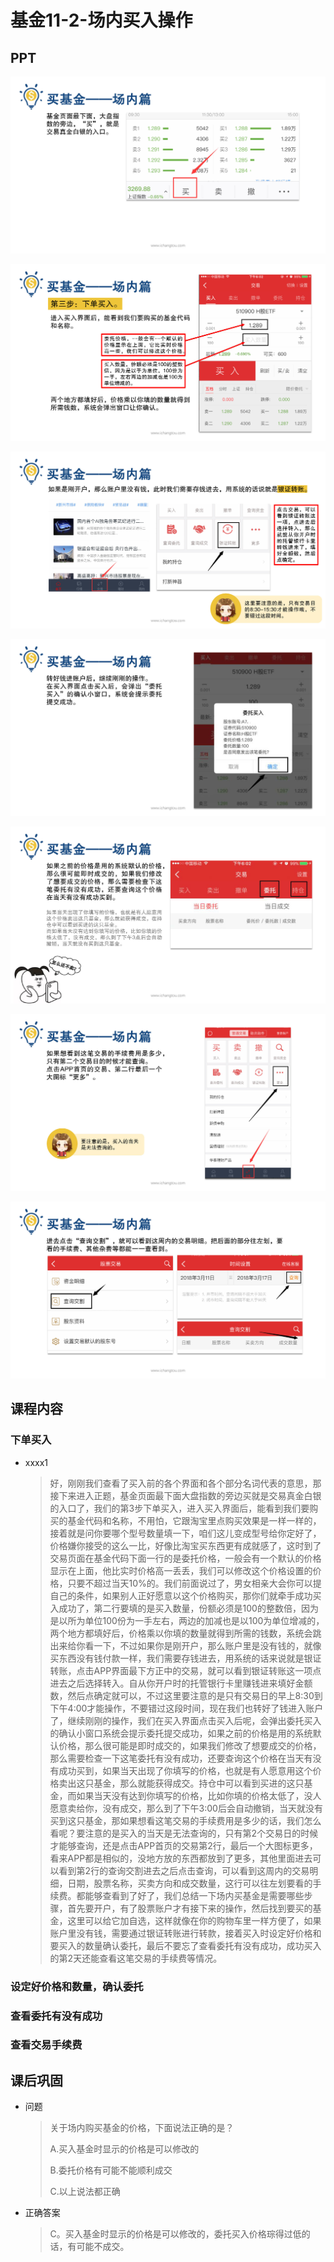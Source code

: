 # 基金11-2-场内买入操作

## PPT

![课程ppt](assets/11-2-1.jpeg)

![课程ppt](assets/11-2-2.jpeg)

![课程ppt](assets/11-2-3.jpeg)

![课程ppt](assets/11-2-4.jpeg)

![课程ppt](assets/11-2-5.jpeg)

![课程ppt](assets/11-2-6.jpeg)

![课程ppt](assets/11-2-7.jpeg)

## 课程内容

### 下单买入

- xxxx1

  > 好，刚刚我们查看了买入前的各个界面和各个部分名词代表的意思，那接下来进入正题，基金页面最下面大盘指数的旁边买就是交易真金白银的入口了，我们的第3步下单买入，进入买入界面后，能看到我们要购买的基金代码和名称，不用怕，它跟淘宝里点购买效果是一样一样的，接着就是问你要哪个型号数量填一下，咱们这儿变成型号给你定好了，价格嫌你接受的这么一比，好像比淘宝买东西更有成就感了，这时到了交易页面在基金代码下面一行的是委托价格，一般会有一个默认的价格显示在上面，他比实时价格高一丢丢，我们可以修改这个价格设置的价格，只要不超过当天10%的。我们前面说过了，男女相亲大会你可以提自己的条件，如果别人正好愿意以这个价格购买，那你们就牵手成功买入成功了，第二行要填的是买入数量，份额必须是100的整数倍，因为是以所为单位100份为一手左右，两边的加减也是以100为单位增减的，两个地方都填好后，价格乘以你填的数量就得到所需的钱数，系统会跳出来给你看一下，不过如果你是刚开户，那么账户里是没有钱的，就像买东西没有钱付款一样，我们需要存钱进去，用系统的话来说就是银证转账，点击APP界面最下方正中的交易，就可以看到银证转账这一项点进去之后选择转入。自从你开户时的托管银行卡里赚钱进来填好金额数，然后点确定就可以，不过这里要注意的是只有交易日的早上8:30到下午4:00才能操作，不要错过这段时间，现在我们也转好了钱进入账户了，继续刚刚的操作，我们在买入界面点击买入后呢，会弹出委托买入的确认小窗口系统会提示委托提交成功，如果之前的价格是用的系统默认价格，那么很可能是即时成交的，如果我们修改了想要成交的价格，那么需要检查一下这笔委托有没有成功，还要查询这个价格在当天有没有成功买到，如果当天出现了你填写的价格，也就是有人愿意用这个价格卖出这只基金，那么就能获得成交。持仓中可以看到买进的这只基金，而如果当天没有达到你填写的价格，比如你填的价格太低了，没人愿意卖给你，没有成交，那么到了下午3:00后会自动撤销，当天就没有买到这只基金，那如果想看这笔交易的手续费用是多少的话，我们怎么看呢？要注意的是买入的当天是无法查询的，只有第2个交易日的时候才能够查询，还是点击APP首页的交易第2行，最后一个大图标更多，看来APP都是相似的，没地方放的东西都放到了更多，其他里面进去可以看到第2行的查询交割进去之后点击查询，可以看到这周内的交易明细，日期，股票名称，买卖方向和成交数量，这行可以往左划要看的手续费。都能够查看到了好了，我们总结一下场内买基金是需要哪些步骤，首先要开户，有了股票账户才有接下来的操作，然后找到要买的基金，这里可以给它加自选，这样就像在你的购物车里一样方便了，如果账户里没有钱，需要通过银证转账进行转款，接着买入时设定好价格和要买入的数量确认委托，最后不要忘了查看委托有没有成功，成功买入的第2天还能查看这笔交易的手续费等情况。

### 设定好价格和数量，确认委托

### 查看委托有没有成功

### 查看交易手续费

## 课后巩固

- 问题

  > 关于场内购买基金的价格，下面说法正确的是？
  >
  > A.买入基金时显示的价格是可以修改的
  >
  > B.委托价格有可能不能顺利成交
  >
  > C.以上说法都正确

- 正确答案

  > C。买入基金时显示的价格是可以修改的，委托买入价格琮得过低的话，有可能不成交。